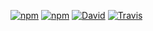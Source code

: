[![npm](https://img.shields.io/npm/v/bearbones.svg?style=for-the-badge)](https://www.npmjs.com/package/bearbones)
[![npm](https://img.shields.io/npm/dt/bearbones.svg?style=for-the-badge)](https://www.npmjs.com/package/bearbones)
[![David](https://img.shields.io/david/dev/humenko/bearbones.svg?style=for-the-badge)](https://www.npmjs.com/package/bearbones)
[![Travis](https://img.shields.io/travis/humenko/bearbones.svg?style=for-the-badge)](https://travis-ci.org/Humenko/Bearbones)
